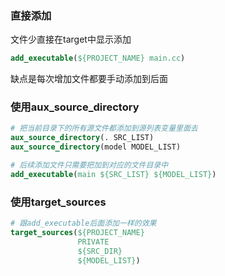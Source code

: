 ### 直接添加

文件少直接在target中显示添加
```cmake
add_executable(${PROJECT_NAME} main.cc)
```

缺点是每次增加文件都要手动添加到后面


### 使用aux_source_directory
```cmake
# 把当前目录下的所有源文件都添加到源列表变量里面去
aux_source_directory(. SRC_LIST)
aux_source_directory(model MODEL_LIST)

# 后续添加文件只需要把加到对应的文件目录中
add_executable(main ${SRC_LIST} ${MODEL_LIST})
```


### 使用target_sources
```cmake
# 跟add_executable后面添加一样的效果
target_sources(${PROJECT_NAME}
               PRIVATE
               ${SRC_DIR}
               ${MODEL_LIST})
```